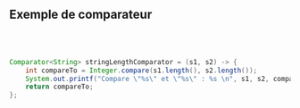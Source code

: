 ## Exemple de comparateur
<br><br>
```java
Comparator<String> stringLengthComparator = (s1, s2) -> {
	int compareTo = Integer.compare(s1.length(), s2.length());
	System.out.printf("Compare \"%s\" et \"%s\" : %s \n", s1, s2, compareTo);
	return compareTo;
};
```
<br>

